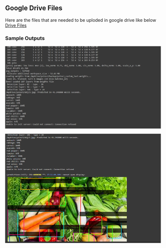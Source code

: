 ## Google Drive Files
Here are the files that are needed to be uploded in google drive like below
<br/>[Drive Files](https://drive.google.com/drive/folders/1wzi36eTOIGBf7Nd0KfBZh1GMlZ5PJ9MP?usp=sharing "yolov3")

### Sample Outputs

![output1](output1.PNG)

![output](output.PNG)
